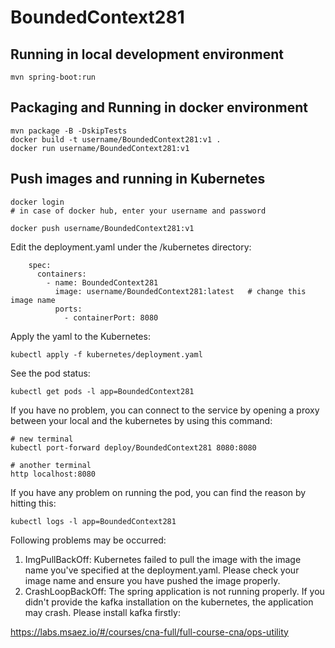 # BoundedContext281

## Running in local development environment

```
mvn spring-boot:run
```

## Packaging and Running in docker environment

```
mvn package -B -DskipTests
docker build -t username/BoundedContext281:v1 .
docker run username/BoundedContext281:v1
```

## Push images and running in Kubernetes

```
docker login 
# in case of docker hub, enter your username and password

docker push username/BoundedContext281:v1
```

Edit the deployment.yaml under the /kubernetes directory:
```
    spec:
      containers:
        - name: BoundedContext281
          image: username/BoundedContext281:latest   # change this image name
          ports:
            - containerPort: 8080

```

Apply the yaml to the Kubernetes:
```
kubectl apply -f kubernetes/deployment.yaml
```

See the pod status:
```
kubectl get pods -l app=BoundedContext281
```

If you have no problem, you can connect to the service by opening a proxy between your local and the kubernetes by using this command:
```
# new terminal
kubectl port-forward deploy/BoundedContext281 8080:8080

# another terminal
http localhost:8080
```

If you have any problem on running the pod, you can find the reason by hitting this:
```
kubectl logs -l app=BoundedContext281
```

Following problems may be occurred:

1. ImgPullBackOff:  Kubernetes failed to pull the image with the image name you've specified at the deployment.yaml. Please check your image name and ensure you have pushed the image properly.
1. CrashLoopBackOff: The spring application is not running properly. If you didn't provide the kafka installation on the kubernetes, the application may crash. Please install kafka firstly:

https://labs.msaez.io/#/courses/cna-full/full-course-cna/ops-utility

